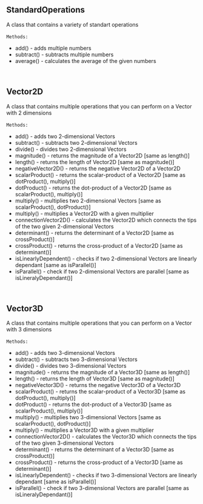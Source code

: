 ## StandardOperations
A class that contains a variety of standart operations <br> <br>
`Methods:`
<ul>
  <li> add()                    - adds multiple numbers </li>
  <li> subtract()               - subtracts multiple numbers </li>
  <li> average()                - calculates the average of the given numbers </li>
</ul> <br> 

## Vector2D
A class that contains multiple operations that you can perform on a Vector with 2 dimensions <br> <br>
`Methods:`
<ul>
  <li> add()                    - adds two 2-dimensional Vectors </li>
  <li> subtract()               - subtracts two 2-dimensional Vectors </li>
  <li> divide()                 - divides two 2-dimensional Vectors </li>
  <li> magnitude()              - returns the magnitude of a Vector2D [same as length()] </li>
  <li> length()                 - returns the length of Vector2D [same as magnitude()] </li>
  <li> negativeVector2D()       - returns the negative Vector2D of a Vector2D </li>
  <li> scalarProduct()          - returns the scalar-product of a Vector2D [same as dotProduct(), multiply()] </li>
  <li> dotProduct()             - returns the dot-product of a Vector2D [same as scalarProduct(), multiply()] </li>
  <li> multiply()               - multiplies two 2-dimensional Vectors [same as scalarProduct(), dotProduct()] </li>
  <li> multiply()               - multiplies a Vector2D with a given multiplier </li>
  <li> connectionVector2D()     - calculates the Vector2D which connects the tips of the two given 2-dimensional Vectors </li>
  <li> determinant()            - returns the determinant of a Vector2D [same as crossProduct()]
  <li> crossProduct()           - returns the cross-product of a Vector2D [same as determinant()]
  <li> isLinearlyDependent()    - checks if two 2-dimensional Vectors are linearly dependant [same as isParallel()]
  <li> isParallel()             - check if two 2-dimensional Vectors are parallel [same as isLineralyDependant()]
</ul> <br> 

## Vector3D
A class that contains multiple operations that you can perform on a Vector with 3 dimensions <br> <br>
`Methods:`
<ul>
  <li> add()                    - adds two 3-dimensional Vectors </li>
  <li> subtract()               - subtracts two 3-dimensional Vectors </li>
  <li> divide()                 - divides two 3-dimensional Vectors </li>
  <li> magnitude()              - returns the magnitude of a Vector3D [same as length()] </li>
  <li> length()                 - returns the length of Vector3D [same as magnitude()] </li>
  <li> negativeVector3D()       - returns the negative Vector3D of a Vector3D </li>
  <li> scalarProduct()          - returns the scalar-product of a Vector3D [same as dotProduct(), multiply()] </li>
  <li> dotProduct()             - returns the dot-product of a Vector3D [same as scalarProduct(), multiply()] </li>
  <li> multiply()               - multiplies two 3-dimensional Vectors [same as scalarProduct(), dotProduct()] </li>
  <li> multiply()               - multiplies a Vector3D with a given multiplier </li>
  <li> connectionVector2D()     - calculates the Vector3D which connects the tips of the two given 3-dimensional Vectors </li>
  <li> determinant()            - returns the determinant of a Vector3D [same as crossProduct()]
  <li> crossProduct()           - returns the cross-product of a Vector3D [same as determinant()]
  <li> isLinearlyDependent()    - checks if two 3-dimensional Vectors are linearly dependant [same as isParallel()]
  <li> isParallel()             - check if two 3-dimensional Vectors are parallel [same as isLineralyDependant()]
</ul> <br> 
